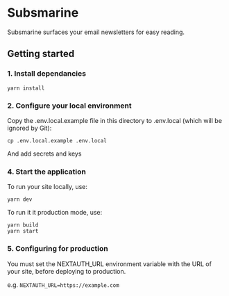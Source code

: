 # Subsmarine

Subsmarine surfaces your email newsletters for easy reading.

## Getting started

### 1. Install dependancies

```
yarn install
```

### 2. Configure your local environment

Copy the .env.local.example file in this directory to .env.local (which will be ignored by Git):

```
cp .env.local.example .env.local
```

And add secrets and keys

### 4. Start the application

To run your site locally, use:

```
yarn dev
```

To run it it production mode, use:

```
yarn build
yarn start
```

### 5. Configuring for production

You must set the NEXTAUTH_URL environment variable with the URL of your site, before deploying to production.

e.g. `NEXTAUTH_URL=https://example.com`
